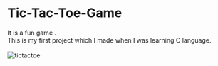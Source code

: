 # Tic-Tac-Toe-Game
 It is a fun game .
 <br>
 This is my first project which I made when I was learning C language.
 <br>
 <br>
 ![tictactoe](https://user-images.githubusercontent.com/86512891/154291802-ecd5cf30-d702-4fb5-b9da-832dae347ef8.PNG)
  
